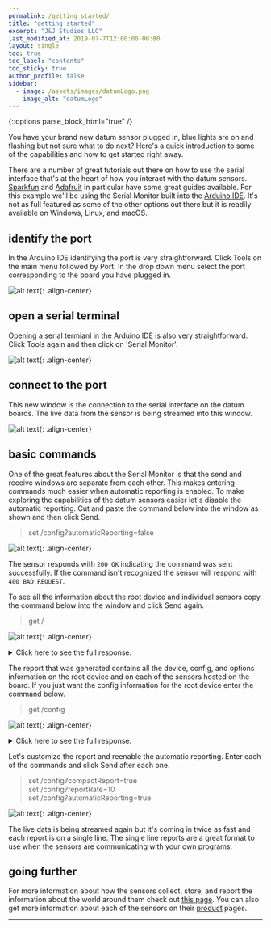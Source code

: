 ```yaml
---
permalink: /getting_started/
title: "getting started"
excerpt: "J&J Studios LLC"
last_modified_at: 2019-07-7T12:00:00-00:80
layout: single
toc: true
toc_label: "contents"
toc_sticky: true
author_profile: false
sidebar:
  - image: /assets/images/datumLogo.png
    image_alt: "datumLogo"
---
```


{::options parse_block_html="true" /}

You have your brand new datum sensor plugged in, blue lights are on and flashing but not sure what to do next?  Here's a quick introduction to some of the capabilities and how to get started right away.

 
There are a number of great tutorials out there on how to use the serial interface that's at the heart of how you interact with the datum sensors.  [Sparkfun][1] and [Adafruit][2] in particular have some great guides available.  For this example we'll be using the Serial Monitor built into the [Arduino IDE][3].  It's not as full featured as some of the other options out there but it is readily available on Windows, Linux, and macOS.

## identify the port

In the Arduino IDE identifying the port is very straightforward.  Click Tools on the main menu followed by Port.  In the drop down menu select the port corresponding to the board you have plugged in.

![alt text](/assets/images/getting_started/ArduinoSerialMonitor-SelectPort.png){: .align-center}

## open a serial terminal

Opening a serial termianl in the Arduino IDE is also very straightforward.  Click Tools again and then click on 'Serial Monitor'.

![alt text](/assets/images/getting_started/ArduinoSerialMonitor-OpenTerminal.png){: .align-center}

## connect to the port

This new window is the connection to the serial interface on the datum boards.  The live data from the sensor is being streamed into this window.

![alt text](/assets/images/getting_started/ArduinoSerialMonitor-MonitorOpen.png){: .align-center}

## basic commands

One of the great features about the Serial Monitor is that the send and receive windows are separate from each other.  This makes entering commands much easier when automatic reporting is enabled.  To make exploring the capabilities of the datum sensors easier let's disable the automatic reporting.  Cut and paste the command below into the window as shown and then click Send.

> set /config?automaticReporting=false

![alt text](/assets/images/getting_started/ArduinoSerialMonitor-AutoDisabled.png){: .align-center}

The sensor responds with ```200 OK``` indicating the command was sent successfully.  If the command isn't recognized the sensor will respond with ```400 BAD REQUEST```.

To see all the information about the root device and individual sensors copy the command below into the window and click Send again.

> get /

![alt text](/assets/images/getting_started/ArduinoSerialMonitor-GetAll.png){: .align-center}

<details><summary markdown="span">Click here to see the full response.</summary>

```json
{
  "device": {
    "manufacturer": "J&J Studios LLC",
    "product": "datum-Distance",
    "hardwareVersion": 1,
    "firmwareVersion": 1,
    "protocolVersion": 1,
    "UUID": "00-04-A3-0B-00-12-1B-7C"
  },
  "config": {
    "friendlyName": "friendlyName",
    "reportRate": 5,
    "automaticReporting": false,
    "compactReport": false
  },
  "options": {
    "friendlyName": {
      "minimum length": 0,
      "maximum length": 32
    },
    "reportRate": {
      "minimum": 0,
      "maximum": 50
    },
    "automaticReporting": ["true", "false"],
    "compactReport": ["true", "false"]
  },
  "sensors": {
    "distance": {
      "device": {
        "manufacturer": "ST Microelectronics",
        "model": "VL53L1X",
        "category": "environment",
        "type": "distance",
        "opticalCenterX": 8,
        "opticalCenterY": 7
      },
      "config": {
        "enabled": true,
        "showStatusInfo": true,
        "showRateReturnInfo": true,
        "units": "mm",
        "filterType": "mean",
        "distanceMode": "medium",
        "timingBudget": 35,
        "interMeasurementPeriod": 40,
        "sampleRate": 20,
        "dataRate": 10
      },
      "options": {
        "enabled": ["true", "false"],
        "showStatusInfo": ["true", "false"],
        "showRateReturnInfo": ["true", "false"],
        "units": ["m", "cm", "mm", "feet", "inches"],
        "filterType": ["none", "min", "max", "mean", "RMS", "median"],
        "distanceMode": ["short", "medium", "long"],
        "timingBudget": {
          "minimum": 20,
          "maximum": 10000
        },
        "interMeasurementPeriod": {
          "minimum": 5,
          "maximum": 10000
        },
        "sampleRate": {
          "minimum": 5,
          "maximum": 50
        },
        "dataRate": {
          "minimum": 0,
          "maximum": 50
        }
      },
      "data": {}
    }
  }
}
``` 
</details>

The report that was generated contains all the device, config, and options information on the root device and on each of the sensors hosted on the board.  If you just want the config information for the root device enter the command below.

> get /config

![alt text](/assets/images/getting_started/ArduinoSerialMonitor-GetConfig.png){: .align-center}

<details><summary markdown="span">Click here to see the full response.</summary>

```json
{
  "friendlyName": "friendlyName",
  "reportRate": 5,
  "automaticReporting": false,
  "compactReport": false
}
```
</details>

Let's customize the report and reenable the automatic reporting.  Enter each of the commands and click Send after each one.  

> set /config?compactReport=true  
> set /config?reportRate=10  
> set /config?automaticReporting=true  

![alt text](/assets/images/getting_started/ArduinoSerialMonitor-AutoEnabled.png){: .align-center}

The live data is being streamed again but it's coming in twice as fast and each report is on a single line.  The single line reports are a great format to use when the sensors are communicating with your own programs.

## going further

For more information about how the sensors collect, store, and report the information about the world around them check out [this page](/datum).  You can also get more information about each of the sensors on their [product](/products) pages.

[1]: https://learn.sparkfun.com/tutorials/terminal-basics
[2]: https://learn.adafruit.com/adafruit-pygamer/advanced-serial-console-on-windows
[3]: https://www.arduino.cc/en/main/software


---





